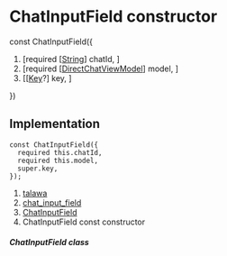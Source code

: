 
<div>

# ChatInputField constructor

</div>


const ChatInputField({

1.  [required
    [[String](https://api.flutter.dev/flutter/dart-core/String-class.html)]
    chatId, ]
2.  [required
    [[DirectChatViewModel](../../view_model_after_auth_view_models_chat_view_models_direct_chat_view_model/DirectChatViewModel-class.html)]
    model, ]
3.  [[[Key](https://api.flutter.dev/flutter/foundation/Key-class.html)?]
    key, ]

})



## Implementation

``` language-dart
const ChatInputField({
  required this.chatId,
  required this.model,
  super.key,
});
```







1.  [talawa](../../index.html)
2.  [chat_input_field](../../views_after_auth_screens_chat_widgets_chat_input_field/)
3.  [ChatInputField](../../views_after_auth_screens_chat_widgets_chat_input_field/ChatInputField-class.html)
4.  ChatInputField const constructor

##### ChatInputField class







